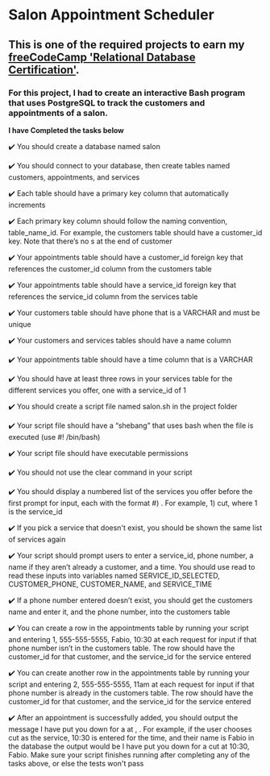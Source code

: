 # Salon Appointment Scheduler

## This is one of the required projects to earn my [freeCodeCamp 'Relational Database Certification'](https://www.freecodecamp.org/learn/relational-database/build-a-salon-appointment-scheduler-project/build-a-salon-appointment-scheduler).

### For this project, I had to create an interactive Bash program that uses PostgreSQL to track the customers and appointments of a salon.


**I have Completed the tasks below**

:heavy_check_mark: You should create a database named salon

:heavy_check_mark: You should connect to your database, then create tables named customers, appointments, and services

:heavy_check_mark: Each table should have a primary key column that automatically increments

:heavy_check_mark: Each primary key column should follow the naming convention, table_name_id. For example, the customers table should have a customer_id key. Note that there’s no s at the end of customer

:heavy_check_mark: Your appointments table should have a customer_id foreign key that references the customer_id column from the customers table

:heavy_check_mark: Your appointments table should have a service_id foreign key that references the service_id column from the services table

:heavy_check_mark: Your customers table should have phone that is a VARCHAR and must be unique

:heavy_check_mark: Your customers and services tables should have a name column

:heavy_check_mark: Your appointments table should have a time column that is a VARCHAR

:heavy_check_mark: You should have at least three rows in your services table for the different services you offer, one with a service_id of 1

:heavy_check_mark: You should create a script file named salon.sh in the project folder

:heavy_check_mark: Your script file should have a “shebang” that uses bash when the file is executed (use #! /bin/bash)

:heavy_check_mark: Your script file should have executable permissions

:heavy_check_mark: You should not use the clear command in your script

:heavy_check_mark: You should display a numbered list of the services you offer before the first prompt for input, each with the format #) <service>. For example, 1) cut, where 1 is the service_id

:heavy_check_mark: If you pick a service that doesn't exist, you should be shown the same list of services again

:heavy_check_mark: Your script should prompt users to enter a service_id, phone number, a name if they aren’t already a customer, and a time. You should use read to read these inputs into variables named SERVICE_ID_SELECTED, CUSTOMER_PHONE, CUSTOMER_NAME, and SERVICE_TIME

:heavy_check_mark: If a phone number entered doesn’t exist, you should get the customers name and enter it, and the phone number, into the customers table

:heavy_check_mark: You can create a row in the appointments table by running your script and entering 1, 555-555-5555, Fabio, 10:30 at each request for input if that phone number isn’t in the customers table. The row should have the customer_id for that customer, and the service_id for the service entered

:heavy_check_mark: You can create another row in the appointments table by running your script and entering 2, 555-555-5555, 11am at each request for input if that phone number is already in the customers table. The row should have the customer_id for that customer, and the service_id for the service entered

:heavy_check_mark: After an appointment is successfully added, you should output the message I have put you down for a <service> at <time>, <name>. For example, if the user chooses cut as the service, 10:30 is entered for the time, and their name is Fabio in the database the output would be I have put you down for a cut at 10:30, Fabio. Make sure your script finishes running after completing any of the tasks above, or else the tests won't pass
